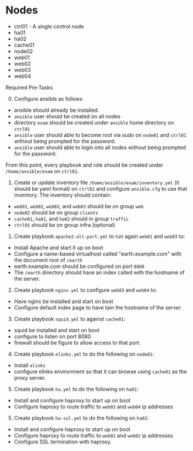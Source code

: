 # Nodes

- ctrl01 - A single control node
- ha01
- ha02
- cache01
- node02
- web01
- web02
- web03
- web04

Required Pre-Tasks

0.  Configure ansible as follows

  - ansible should already be installed.
  - `ansible` user should be created on all nodes
  - directory `exam` should be created under `ansible` home directory on `ctrl01`
  - `ansible` user should able to become root via sudo on `node01` and `ctrl01` without being prompted for the password.
  - `ansible` user should able to login into all nodes without being prompted for the password.

From this point, every playbook and role should be created under `/home/ansible/exam` on `ctrl01`.

1. Create or update inventory file `/home/ansible/exam/inventory.yml` (it should be yaml format) on `ctrl01` and configure `ansible.cfg` to use that inventory. The inventory should contain:

- `web01`, `web02`, `web03`,  and `web03` should be on group `web`
- `node02` should be on group `clients`
- `cache01`, `ha01`, and `ha02` should in group `traffic`
- `ctrl01` should be on group infra (optional)

1. Create playbook `apache2-alt-port.yml` to run again `web01` and `web03` to:

- Install Apache and start it up on boot
- Configure a name-based virtualhost called "earth.example.com" with the document root of `/earth`
- earth.example.com should be configured on port `8888`
- The `/earth` directory should have an index called with the hostname of the server.

2. Create playbook `nginx.yml` to configure `web03` and `web04` to:

- Have nginx be installed and start on boot
- Configure default index page to have tain the hostname of the server.

3. Create playbook `squid.yml` to against `cache01`:

- squid be installed and start on boot
- configure to listen on port 8080
- firewall should be figure to allow access to that port.

4. Create playbook `elinks.yml` to do the following on  `node01`:

- Install `elinks`
- configure elinks environment so that it can browse using `cache01` as the proxy server.

5. Create playbook `ha.yml` to do the following on `ha01`:

- Install and configure haproxy to start up on boot
- Configure haproxy to route traffic to `web03` and `web04` ip addresses

5. Create playbook `ha-ssl.yml` to do the following on `ha02`:

- Install and configure haproxy to start up on boot
- Configure haproxy to route traffic to `web01` and `web02` ip addresses
- Configure SSL termination with haproxy.
